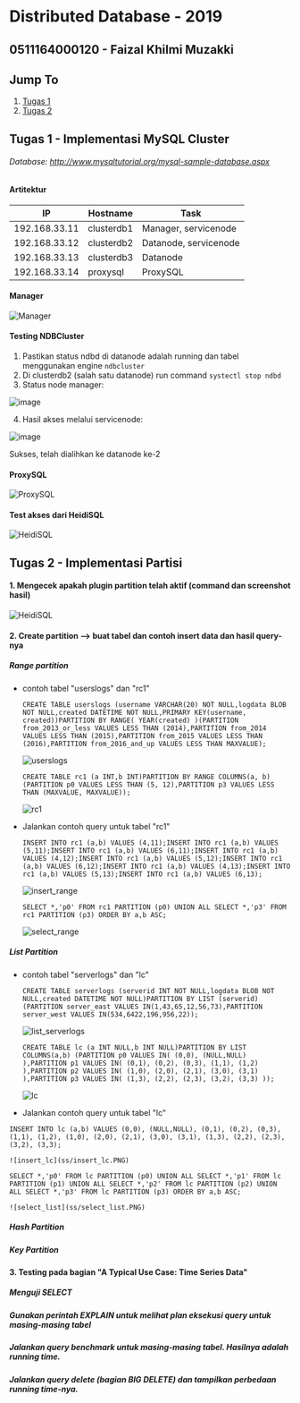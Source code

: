# Distributed Database - 2019
## 0511164000120 - Faizal Khilmi Muzakki

## Jump To
1. [Tugas 1](#tugas-1---implementasi-mysql-cluster)
2. [Tugas 2](#tugas-2---implementasi-partisi)

## Tugas 1 - Implementasi MySQL Cluster

###### Database: http://www.mysqltutorial.org/mysql-sample-database.aspx

#### Artitektur
IP|Hostname|Task
--|--------|----
192.168.33.11|clusterdb1|Manager, servicenode
192.168.33.12|clusterdb2|Datanode, servicenode
192.168.33.13|clusterdb3|Datanode
192.168.33.14|proxysql|ProxySQL

#### Manager
![Manager](ss/manager.PNG)

#### Testing NDBCluster
1. Pastikan status ndbd di datanode adalah running dan tabel menggunakan engine `ndbcluster`
2. Di clusterdb2 (salah satu datanode) run command `systectl stop ndbd`
3. Status node manager:

![image](ss/manager2.png)

4. Hasil akses melalui servicenode:

![image](ss/servicenode-access.PNG)

Sukses, telah dialihkan ke datanode ke-2

#### ProxySQL
![ProxySQL](ss/proxysql.PNG)

#### Test akses dari HeidiSQL
![HeidiSQL](ss/heidisql.PNG)

## Tugas 2 - Implementasi Partisi

#### 1. Mengecek apakah plugin partition telah aktif (command dan screenshot hasil)

![HeidiSQL](ss/plugins.PNG)

#### 2. Create partition --> buat tabel dan contoh insert data dan hasil query-nya
##### Range partition
- contoh tabel "userslogs" dan "rc1"

    `CREATE TABLE userslogs (username VARCHAR(20) NOT NULL,logdata BLOB NOT NULL,created DATETIME NOT NULL,PRIMARY KEY(username, created))PARTITION BY RANGE( YEAR(created) )(PARTITION from_2013_or_less VALUES LESS THAN (2014),PARTITION from_2014 VALUES LESS THAN (2015),PARTITION from_2015 VALUES LESS THAN (2016),PARTITION from_2016_and_up VALUES LESS THAN MAXVALUE);`

    ![userslogs](ss/range_col_userslogs.PNG)

    `CREATE TABLE rc1 (a INT,b INT)PARTITION BY RANGE COLUMNS(a, b) (PARTITION p0 VALUES LESS THAN (5, 12),PARTITION p3 VALUES LESS THAN (MAXVALUE, MAXVALUE));`

    ![rc1](ss/rc1.PNG)

- Jalankan contoh query untuk tabel "rc1"

    `INSERT INTO rc1 (a,b) VALUES (4,11);INSERT INTO rc1 (a,b) VALUES (5,11);INSERT INTO rc1 (a,b) VALUES (6,11);INSERT INTO rc1 (a,b) VALUES (4,12);INSERT INTO rc1 (a,b) VALUES (5,12);INSERT INTO rc1 (a,b) VALUES (6,12);INSERT INTO rc1 (a,b) VALUES (4,13);INSERT INTO rc1 (a,b) VALUES (5,13);INSERT INTO rc1 (a,b) VALUES (6,13);`

    ![insert_range](ss/insert_range.PNG)

    `SELECT *,'p0' FROM rc1 PARTITION (p0) UNION ALL SELECT *,'p3' FROM rc1 PARTITION (p3) ORDER BY a,b ASC;`

    ![select_range](ss/select_range.PNG)

##### List Partition
  - contoh tabel "serverlogs" dan "lc"

    `CREATE TABLE serverlogs (serverid INT NOT NULL,logdata BLOB NOT NULL,created DATETIME NOT NULL)PARTITION BY LIST (serverid)(PARTITION server_east VALUES IN(1,43,65,12,56,73),PARTITION server_west VALUES IN(534,6422,196,956,22));`

    ![list_serverlogs](ss/list_serverlogs.PNG)

    `CREATE TABLE lc (a INT NULL,b INT NULL)PARTITION BY LIST COLUMNS(a,b) (PARTITION p0 VALUES IN( (0,0), (NULL,NULL) ),PARTITION p1 VALUES IN( (0,1), (0,2), (0,3), (1,1), (1,2) ),PARTITION p2 VALUES IN( (1,0), (2,0), (2,1), (3,0), (3,1) ),PARTITION p3 VALUES IN( (1,3), (2,2), (2,3), (3,2), (3,3) ));`

    ![lc](ss/lc.PNG)

  -  Jalankan contoh query untuk tabel "lc"

  `INSERT INTO lc (a,b) VALUES (0,0), (NULL,NULL), (0,1), (0,2), (0,3), (1,1), (1,2), (1,0), (2,0), (2,1), (3,0), (3,1), (1,3), (2,2), (2,3), (3,2), (3,3);`

    ![insert_lc](ss/insert_lc.PNG)

  `SELECT *,'p0' FROM lc PARTITION (p0) UNION ALL SELECT *,'p1' FROM lc PARTITION (p1) UNION ALL SELECT *,'p2' FROM lc PARTITION (p2) UNION ALL SELECT *,'p3' FROM lc PARTITION (p3) ORDER BY a,b ASC;`

    ![select_list](ss/select_list.PNG)

##### Hash Partition
##### Key Partition

#### 3. Testing pada bagian "A Typical Use Case: Time Series Data"
##### Menguji SELECT
##### Gunakan perintah EXPLAIN untuk melihat plan eksekusi query untuk masing-masing tabel
##### Jalankan query benchmark untuk masing-masing tabel. Hasilnya adalah running time.
##### Jalankan query delete (bagian BIG DELETE) dan tampilkan perbedaan running time-nya.
